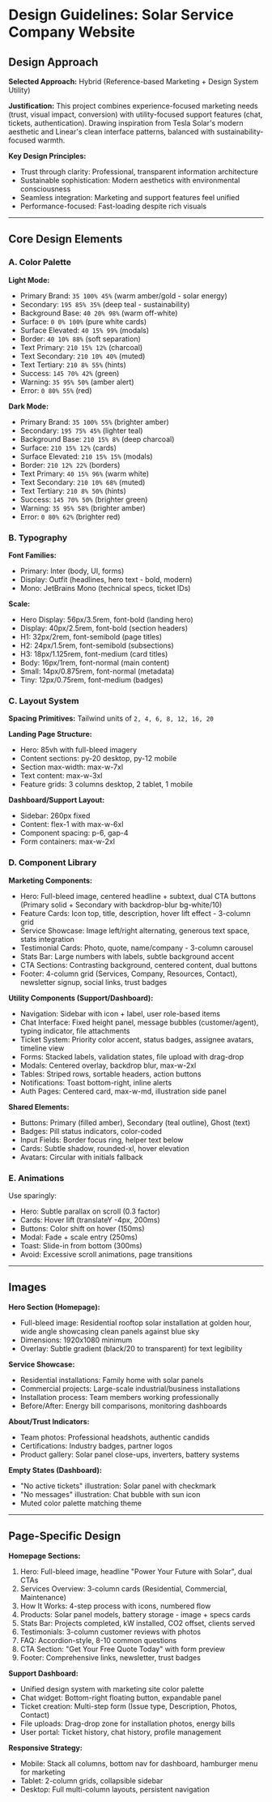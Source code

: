 # Design Guidelines: Solar Service Company Website

## Design Approach

**Selected Approach:** Hybrid (Reference-based Marketing + Design System Utility)

**Justification:** This project combines experience-focused marketing needs (trust, visual impact, conversion) with utility-focused support features (chat, tickets, authentication). Drawing inspiration from Tesla Solar's modern aesthetic and Linear's clean interface patterns, balanced with sustainability-focused warmth.

**Key Design Principles:**
- Trust through clarity: Professional, transparent information architecture
- Sustainable sophistication: Modern aesthetics with environmental consciousness
- Seamless integration: Marketing and support features feel unified
- Performance-focused: Fast-loading despite rich visuals

---

## Core Design Elements

### A. Color Palette

**Light Mode:**
- Primary Brand: `35 100% 45%` (warm amber/gold - solar energy)
- Secondary: `195 85% 35%` (deep teal - sustainability)
- Background Base: `40 20% 98%` (warm off-white)
- Surface: `0 0% 100%` (pure white cards)
- Surface Elevated: `40 15% 99%` (modals)
- Border: `40 10% 88%` (soft separation)
- Text Primary: `210 15% 12%` (charcoal)
- Text Secondary: `210 10% 40%` (muted)
- Text Tertiary: `210 8% 55%` (hints)
- Success: `145 70% 42%` (green)
- Warning: `35 95% 50%` (amber alert)
- Error: `0 80% 55%` (red)

**Dark Mode:**
- Primary Brand: `35 100% 55%` (brighter amber)
- Secondary: `195 75% 45%` (lighter teal)
- Background Base: `210 15% 8%` (deep charcoal)
- Surface: `210 15% 12%` (cards)
- Surface Elevated: `210 15% 15%` (modals)
- Border: `210 12% 22%` (borders)
- Text Primary: `40 15% 96%` (warm white)
- Text Secondary: `210 10% 68%` (muted)
- Text Tertiary: `210 8% 50%` (hints)
- Success: `145 70% 50%` (brighter green)
- Warning: `35 95% 58%` (brighter amber)
- Error: `0 80% 62%` (brighter red)

### B. Typography

**Font Families:**
- Primary: Inter (body, UI, forms)
- Display: Outfit (headlines, hero text - bold, modern)
- Mono: JetBrains Mono (technical specs, ticket IDs)

**Scale:**
- Hero Display: 56px/3.5rem, font-bold (landing hero)
- Display: 40px/2.5rem, font-bold (section headers)
- H1: 32px/2rem, font-semibold (page titles)
- H2: 24px/1.5rem, font-semibold (subsections)
- H3: 18px/1.125rem, font-medium (card titles)
- Body: 16px/1rem, font-normal (main content)
- Small: 14px/0.875rem, font-normal (metadata)
- Tiny: 12px/0.75rem, font-medium (badges)

### C. Layout System

**Spacing Primitives:** Tailwind units of `2, 4, 6, 8, 12, 16, 20`

**Landing Page Structure:**
- Hero: 85vh with full-bleed imagery
- Content sections: py-20 desktop, py-12 mobile
- Section max-width: max-w-7xl
- Text content: max-w-3xl
- Feature grids: 3 columns desktop, 2 tablet, 1 mobile

**Dashboard/Support Layout:**
- Sidebar: 260px fixed
- Content: flex-1 with max-w-6xl
- Component spacing: p-6, gap-4
- Form containers: max-w-2xl

### D. Component Library

**Marketing Components:**
- Hero: Full-bleed image, centered headline + subtext, dual CTA buttons (Primary solid + Secondary with backdrop-blur bg-white/10)
- Feature Cards: Icon top, title, description, hover lift effect - 3-column grid
- Service Showcase: Image left/right alternating, generous text space, stats integration
- Testimonial Cards: Photo, quote, name/company - 3-column carousel
- Stats Bar: Large numbers with labels, subtle background accent
- CTA Sections: Contrasting background, centered content, dual buttons
- Footer: 4-column grid (Services, Company, Resources, Contact), newsletter signup, social links, trust badges

**Utility Components (Support/Dashboard):**
- Navigation: Sidebar with icon + label, user role-based items
- Chat Interface: Fixed height panel, message bubbles (customer/agent), typing indicator, file attachments
- Ticket System: Priority color accent, status badges, assignee avatars, timeline view
- Forms: Stacked labels, validation states, file upload with drag-drop
- Modals: Centered overlay, backdrop blur, max-w-2xl
- Tables: Striped rows, sortable headers, action buttons
- Notifications: Toast bottom-right, inline alerts
- Auth Pages: Centered card, max-w-md, illustration side panel

**Shared Elements:**
- Buttons: Primary (filled amber), Secondary (teal outline), Ghost (text)
- Badges: Pill status indicators, color-coded
- Input Fields: Border focus ring, helper text below
- Cards: Subtle shadow, rounded-xl, hover elevation
- Avatars: Circular with initials fallback

### E. Animations

Use sparingly:
- Hero: Subtle parallax on scroll (0.3 factor)
- Cards: Hover lift (translateY -4px, 200ms)
- Buttons: Color shift on hover (150ms)
- Modal: Fade + scale entry (250ms)
- Toast: Slide-in from bottom (300ms)
- Avoid: Excessive scroll animations, page transitions

---

## Images

**Hero Section (Homepage):**
- Full-bleed image: Residential rooftop solar installation at golden hour, wide angle showcasing clean panels against blue sky
- Dimensions: 1920x1080 minimum
- Overlay: Subtle gradient (black/20 to transparent) for text legibility

**Service Showcase:**
- Residential installations: Family home with solar panels
- Commercial projects: Large-scale industrial/business installations
- Installation process: Team members working professionally
- Before/After: Energy bill comparisons, monitoring dashboards

**About/Trust Indicators:**
- Team photos: Professional headshots, authentic candids
- Certifications: Industry badges, partner logos
- Product gallery: Solar panel close-ups, inverters, battery systems

**Empty States (Dashboard):**
- "No active tickets" illustration: Solar panel with checkmark
- "No messages" illustration: Chat bubble with sun icon
- Muted color palette matching theme

---

## Page-Specific Design

**Homepage Sections:**
1. Hero: Full-bleed image, headline "Power Your Future with Solar", dual CTAs
2. Services Overview: 3-column cards (Residential, Commercial, Maintenance)
3. How It Works: 4-step process with icons, numbered flow
4. Products: Solar panel models, battery storage - image + specs cards
5. Stats Bar: Projects completed, kW installed, CO2 offset, clients served
6. Testimonials: 3-column customer reviews with photos
7. FAQ: Accordion-style, 8-10 common questions
8. CTA Section: "Get Your Free Quote Today" with form preview
9. Footer: Comprehensive links, newsletter, trust badges

**Support Dashboard:**
- Unified design system with marketing site color palette
- Chat widget: Bottom-right floating button, expandable panel
- Ticket creation: Multi-step form (Issue type, Description, Photos, Contact)
- File uploads: Drag-drop zone for installation photos, energy bills
- User portal: Ticket history, chat history, profile management

**Responsive Strategy:**
- Mobile: Stack all columns, bottom nav for dashboard, hamburger menu for marketing
- Tablet: 2-column grids, collapsible sidebar
- Desktop: Full multi-column layouts, persistent navigation